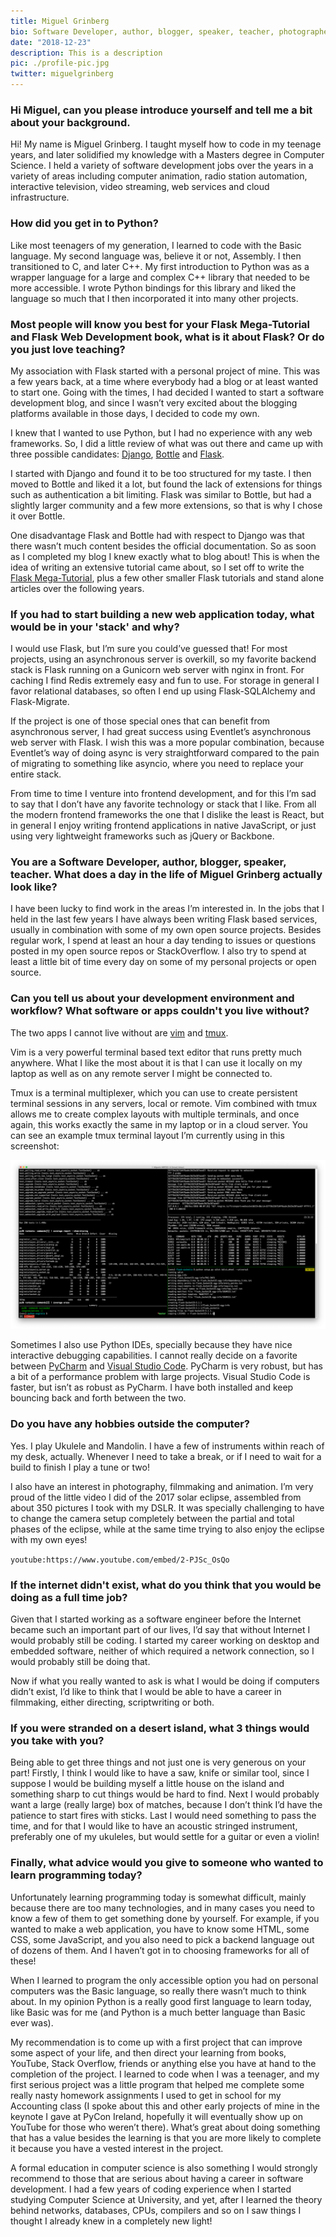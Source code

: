 ```yaml
---
title: Miguel Grinberg
bio: Software Developer, author, blogger, speaker, teacher, photographer. Flask aficionado. Creator of the Flask Mega-tutorial.
date: "2018-12-23"
description: This is a description
pic: ./profile-pic.jpg
twitter: miguelgrinberg
---
```


### Hi Miguel, can you please introduce yourself and tell me a bit about your background.

Hi! My name is Miguel Grinberg. I taught myself how to code in my teenage years, and later solidified my knowledge with a Masters degree in Computer Science. I held a variety of software development jobs over the years in a variety of areas including computer animation, radio station automation, interactive television, video streaming, web services and cloud infrastructure.

### How did you get in to Python?

Like most teenagers of my generation, I learned to code with the Basic language. My second language was, believe it or not, Assembly. I then transitioned to C, and later C++. My first introduction to Python was as a wrapper language for a large and complex C++ library that needed to be more accessible. I wrote Python bindings for this library and liked the language so much that I then incorporated it into many other projects.

### Most people will know you best for your Flask Mega-Tutorial and Flask Web Development book, what is it about Flask? Or do you just love teaching?

My association with Flask started with a personal project of mine. This was a few years back, at a time where everybody had a blog or at least wanted to start one. Going with the times, I had decided I wanted to start a software development blog, and since I wasn’t very excited about the blogging platforms available in those days, I decided to code my own. 

I knew that I wanted to use Python, but I had no experience with any web frameworks. So, I did a little review of what was out there and came up with three possible candidates: [Django](https://www.djangoproject.com/), [Bottle](https://bottlepy.org/docs/dev/) and [Flask](http://flask.pocoo.org/). 

I started with Django and found it to be too structured for my taste. I then moved to Bottle and liked it a lot, but found the lack of extensions for things such as authentication a bit limiting. Flask was similar to Bottle, but had a slightly larger community and a few more extensions, so that is why I chose it over Bottle. 

One disadvantage Flask and Bottle had with respect to Django was that there wasn’t much content besides the official documentation. So as soon as I completed my blog I knew exactly what to blog about! This is when the idea of writing an extensive tutorial came about, so I set off to write the [Flask Mega-Tutorial](https://blog.miguelgrinberg.com/post/the-flask-mega-tutorial-part-i-hello-world), plus a few other smaller Flask tutorials and stand alone articles over the following years.

### If you had to start building a new web application today, what would be in your 'stack' and why? 

I would use Flask, but I’m sure you could’ve guessed that! For most projects, using an asynchronous server is overkill, so my favorite backend stack is Flask running on a Gunicorn web server with nginx in front. For caching I find Redis extremely easy and fun to use. For storage in general I favor relational databases, so often I end up using Flask-SQLAlchemy and Flask-Migrate.

If the project is one of those special ones that can benefit from asynchronous server, I had great success using Eventlet’s asynchronous web server with Flask. I wish this was a more popular combination, because Eventlet’s way of doing async is very straightforward compared to the pain of migrating to something like asyncio, where you need to replace your entire stack.

From time to time I venture into frontend development, and for this I’m sad to say that I don’t have any favorite technology or stack that I like. From all the modern frontend frameworks the one that I dislike the least is React, but in general I enjoy writing frontend applications in native JavaScript, or just using very lightweight frameworks such as jQuery or Backbone.

### You are a Software Developer, author, blogger, speaker, teacher. What does a day in the life of Miguel Grinberg actually look like? 

I have been lucky to find work in the areas I’m interested in. In the jobs that I held in the last few years I have always been writing Flask based services, usually in combination with some of my own open source projects. Besides regular work, I spend at least an hour a day tending to issues or questions posted in my open source repos or StackOverflow. I also try to spend at least a little bit of time every day on some of my personal projects or open source.

### Can you tell us about your development environment and workflow? What software or apps couldn't you live without?

The two apps I cannot live without are [vim](https://www.vim.org/) and [tmux](https://github.com/tmux/tmux/wiki). 

Vim is a very powerful terminal based text editor that runs pretty much anywhere. What I like the most about it is that I can use it locally on my laptop as well as on any remote server I might be connected to. 

Tmux is a terminal multiplexer, which you can use to create persistent terminal sessions in any servers, local or remote. Vim combined with tmux allows me to create complex layouts with multiple terminals, and once again, this works exactly the same in my laptop or in a cloud server. You can see an example tmux terminal layout I’m currently using in this screenshot:

![Miguels's text editor](./editor.png)

Sometimes I also use Python IDEs, specially because they have nice interactive debugging capabilities. I cannot really decide on a favorite between [PyCharm](https://www.jetbrains.com/pycharm/) and [Visual Studio Code](https://code.visualstudio.com/). PyCharm is very robust, but has a bit of a performance problem with large projects. Visual Studio Code is faster, but isn’t as robust as PyCharm. I have both installed and keep bouncing back and forth between the two.

### Do you have any hobbies outside the computer?

Yes. I play Ukulele and Mandolin. I have a few of instruments within reach of my desk, actually. Whenever I need to take a break, or if I need to wait for a build to finish I play a tune or two! 

I also have an interest in photography, filmmaking and animation. I’m very proud of the little video I did of the 2017 solar eclipse, assembled from about 350 pictures I took with my DSLR. It was specially challenging to have to change the camera setup completely between the partial and total phases of the eclipse, while at the same time trying to also enjoy the eclipse with my own eyes!

`youtube:https://www.youtube.com/embed/2-PJSc_OsQo`

### If the internet didn't exist, what do you think that you would be doing as a full time job?

Given that I started working as a software engineer before the Internet became such an important part of our lives, I’d say that without Internet I would probably still be coding. I started my career working on desktop and embedded software, neither of which required a network connection, so I would probably still be doing that.
 
Now if what you really wanted to ask is what I would be doing if computers didn’t exist, I’d like to think that I would be able to have a career in filmmaking, either directing, scriptwriting or both.

### If you were stranded on a desert island, what 3 things would you take with you?

Being able to get three things and not just one is very generous on your part! Firstly, I think I would like to have a saw, knife or similar tool, since I suppose I would be building myself a little house on the island and something sharp to cut things would be hard to find. Next I would probably want a large (really large) box of matches, because I don’t think I’d have the patience to start fires with sticks. Last I would need something to pass the time, and for that I would like to have an acoustic stringed instrument, preferably one of my ukuleles, but would settle for a guitar or even a violin!

### Finally, what advice would you give to someone who wanted to learn programming today?

Unfortunately learning programming today is somewhat difficult, mainly because there are too many technologies, and in many cases you need to know a few of them to get something done by yourself. For example, if you wanted to make a web application, you have to know some HTML, some CSS, some JavaScript, and you also need to pick a backend language out of dozens of them. And I haven’t got in to choosing frameworks for all of these!

When I learned to program the only accessible option you had on personal computers was the Basic language, so really there wasn’t much to think about. In my opinion Python is a really good first language to learn today, like Basic was for me (and Python is a much better language than Basic ever was). 

My recommendation is to come up with a first project that can improve some aspect of your life, and then direct your learning from books, YouTube, Stack Overflow, friends or anything else you have at hand to the completion of the project. I learned to code when I was a teenager, and my first serious project was a little program that helped me complete some really nasty homework assignments I used to get in school for my Accounting class (I spoke about this and other early projects of mine in the keynote I gave at PyCon Ireland, hopefully it will eventually show up on YouTube for those who weren’t there). What’s great about doing something that has a value besides the learning is that you are more likely to complete it because you have a vested interest in the project.

A formal education in computer science is also something I would strongly recommend to those that are serious about having a career in software development. I had a few years of coding experience when I started studying Computer Science at University, and yet, after I learned the theory behind networks, databases, CPUs, compilers and so on I saw things I thought I already knew in a completely new light!
